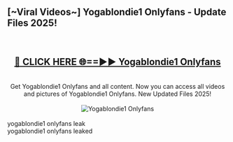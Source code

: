 <h2>[~Viral Videos~] Yogablondie1 Onlyfans - Update Files 2025!</h2>
<br>
<div align="center">
<h2><a href="https://betterlinks.top/A2PfLJ" rel="nofollow">🔴 CLICK HERE 🌐==►► Yogablondie1 Onlyfans</a></h2>
<br>
Get Yogablondie1 Onlyfans and all content. Now you can access all videos and pictures of Yogablondie1 Onlyfans. New Updated Files 2025!
<br>
<br>
<a href="https://betterlinks.top/A2PfLJ" rel="nofollow" data-target="animated-image.originalLink"><img src="https://i.ibb.co.com/WyWwxjT/player-gif2.gif" alt="Yogablondie1 Onlyfans" style="max-width: 100%; display: inline-block;" data-target="animated-image.originalImage"></a>
</div>
<br>
yogablondie1 onlyfans leak<br>
yogablondie1 onlyfans leaked